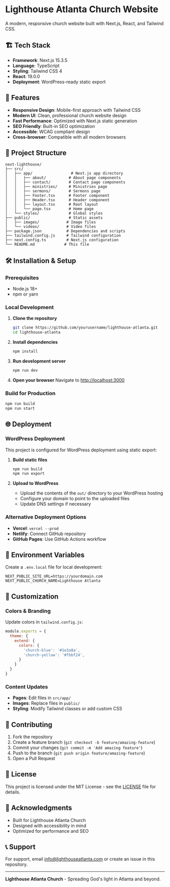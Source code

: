 # Lighthouse Atlanta Church Website

A modern, responsive church website built with Next.js, React, and Tailwind CSS.

## 🏗️ Tech Stack

- **Framework**: Next.js 15.3.5
- **Language**: TypeScript
- **Styling**: Tailwind CSS 4
- **React**: 19.0.0
- **Deployment**: WordPress-ready static export

## 🚀 Features

- **Responsive Design**: Mobile-first approach with Tailwind CSS
- **Modern UI**: Clean, professional church website design
- **Fast Performance**: Optimized with Next.js static generation
- **SEO Friendly**: Built-in SEO optimization
- **Accessible**: WCAG compliant design
- **Cross-browser**: Compatible with all modern browsers

## 📁 Project Structure

```
next-lighthouse/
├── src/
│   ├── app/                 # Next.js app directory
│   │   ├── about/          # About page components
│   │   ├── contact/        # Contact page components
│   │   ├── ministries/     # Ministries page
│   │   ├── sermons/        # Sermons page
│   │   ├── Footer.tsx      # Footer component
│   │   ├── Header.tsx      # Header component
│   │   ├── layout.tsx      # Root layout
│   │   └── page.tsx        # Home page
│   └── styles/             # Global styles
├── public/                 # Static assets
│   ├── images/            # Image files
│   └── videos/            # Video files
├── package.json           # Dependencies and scripts
├── tailwind.config.js     # Tailwind configuration
├── next.config.ts         # Next.js configuration
└── README.md             # This file
```

## 🛠️ Installation & Setup

### Prerequisites

- Node.js 18+ 
- npm or yarn

### Local Development

1. **Clone the repository**
   ```bash
   git clone https://github.com/yourusername/lighthouse-atlanta.git
   cd lighthouse-atlanta
   ```

2. **Install dependencies**
   ```bash
   npm install
   ```

3. **Run development server**
   ```bash
   npm run dev
   ```

4. **Open your browser**
   Navigate to [http://localhost:3000](http://localhost:3000)

### Build for Production

```bash
npm run build
npm run start
```

## 🌐 Deployment

### WordPress Deployment

This project is configured for WordPress deployment using static export:

1. **Build static files**
   ```bash
   npm run build
   npm run export
   ```

2. **Upload to WordPress**
   - Upload the contents of the `out/` directory to your WordPress hosting
   - Configure your domain to point to the uploaded files
   - Update DNS settings if necessary

### Alternative Deployment Options

- **Vercel**: `vercel --prod`
- **Netlify**: Connect GitHub repository
- **GitHub Pages**: Use GitHub Actions workflow

## 📝 Environment Variables

Create a `.env.local` file for local development:

```env
NEXT_PUBLIC_SITE_URL=https://yourdomain.com
NEXT_PUBLIC_CHURCH_NAME=Lighthouse Atlanta
```

## 🎨 Customization

### Colors & Branding

Update colors in `tailwind.config.js`:

```javascript
module.exports = {
  theme: {
    extend: {
      colors: {
        'church-blue': '#1e3a8a',
        'church-yellow': '#fbbf24',
      }
    }
  }
}
```

### Content Updates

- **Pages**: Edit files in `src/app/`
- **Images**: Replace files in `public/`
- **Styling**: Modify Tailwind classes or add custom CSS

## 🤝 Contributing

1. Fork the repository
2. Create a feature branch (`git checkout -b feature/amazing-feature`)
3. Commit your changes (`git commit -m 'Add amazing feature'`)
4. Push to the branch (`git push origin feature/amazing-feature`)
5. Open a Pull Request

## 📄 License

This project is licensed under the MIT License - see the [LICENSE](LICENSE) file for details.

## 🙏 Acknowledgments

- Built for Lighthouse Atlanta Church
- Designed with accessibility in mind
- Optimized for performance and SEO

## 📞 Support

For support, email info@lighthouseatlanta.com or create an issue in this repository.

---

**Lighthouse Atlanta Church** - Spreading God's light in Atlanta and beyond.
